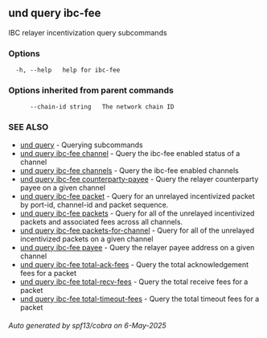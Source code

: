 ## und query ibc-fee

IBC relayer incentivization query subcommands

### Options

```
  -h, --help   help for ibc-fee
```

### Options inherited from parent commands

```
      --chain-id string   The network chain ID
```

### SEE ALSO

* [und query](und_query.md)	 - Querying subcommands
* [und query ibc-fee channel](und_query_ibc-fee_channel.md)	 - Query the ibc-fee enabled status of a channel
* [und query ibc-fee channels](und_query_ibc-fee_channels.md)	 - Query the ibc-fee enabled channels
* [und query ibc-fee counterparty-payee](und_query_ibc-fee_counterparty-payee.md)	 - Query the relayer counterparty payee on a given channel
* [und query ibc-fee packet](und_query_ibc-fee_packet.md)	 - Query for an unrelayed incentivized packet by port-id, channel-id and packet sequence.
* [und query ibc-fee packets](und_query_ibc-fee_packets.md)	 - Query for all of the unrelayed incentivized packets and associated fees across all channels.
* [und query ibc-fee packets-for-channel](und_query_ibc-fee_packets-for-channel.md)	 - Query for all of the unrelayed incentivized packets on a given channel
* [und query ibc-fee payee](und_query_ibc-fee_payee.md)	 - Query the relayer payee address on a given channel
* [und query ibc-fee total-ack-fees](und_query_ibc-fee_total-ack-fees.md)	 - Query the total acknowledgement fees for a packet
* [und query ibc-fee total-recv-fees](und_query_ibc-fee_total-recv-fees.md)	 - Query the total receive fees for a packet
* [und query ibc-fee total-timeout-fees](und_query_ibc-fee_total-timeout-fees.md)	 - Query the total timeout fees for a packet

###### Auto generated by spf13/cobra on 6-May-2025
